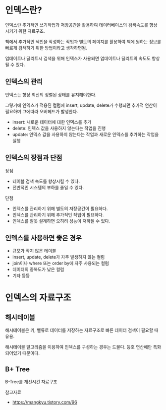 # 인덱스란?
인덱스란 추가적인 쓰기작업과 저장공간을 활용하여 데이터베이스의 검색속도를 향상시키기 위한 자료구조.

책에서 추가적인 색인을 작성하는 작업과 별도의 페이지를 활용하여 책에 원하는 정보를 빠르게 검색하기 위한 방법이라고 생각하면됨.

업데이트나 딜리트시 검색을 위해 인덱스가 사용되면 업데이트나 딜리트의 속도도 향상될 수 있다.

## 인덱스의 관리
인덱스는 항상 최신의 정렬된 상태를 유지해야한다.

그렇기에 인덱스가 적용된 컬럼에 insert, update, delete가 수행되면 추가적 연산이 필요하며 그에따라 오버헤드가 발생한다.

- insert: 새로운 데이터에 대한 인덱스를 추가
- delete: 인덱스 값을 사용하지 않는다는 작업을 진행
- update: 인덱스 값을 사용하지 않는다는 작업과 새로운 인덱스를 추가하는 작업을 실행

## 인덱스의 장점과 단점
장점
- 테이블 검색 속도를 향상시킬 수 있다.
- 전반적인 시스템의 부하를 줄일 수 있다.

단점
- 인덱스를 관리하기 위해 별도의 저장공간이 필요하다.
- 인덱스를 관리하기 위해 추가적인 작업이 필요하다.
- 인덱스를 잘못 설계하면 오히려 성능이 저하될 수 있다.

## 인덱스를 사용하면 좋은 경우
- 규모가 작지 않은 테이블
- insert, update, delete가 자주 발생하지 않는 컬럼
- join이나 where 또는 order by에 자주 사용되는 컬럼
- 데이터의 중복도가 낮은 컬럼
- 기타 등등

# 인덱스의 자료구조
## 해시테이블
해시테이블은 키, 밸류로 데이터를 저장하는 자료구조로 빠른 데이터 검색이 필요할 때 유용.

해시테이블 알고리즘을 이용하여 인덱스를 구성하는 경우는 드물다. 등호 연산에만 특화되어있기 때문이다.

## B+ Tree
B-Tree를 개선시킨 자료구조

참고자료
- https://mangkyu.tistory.com/96